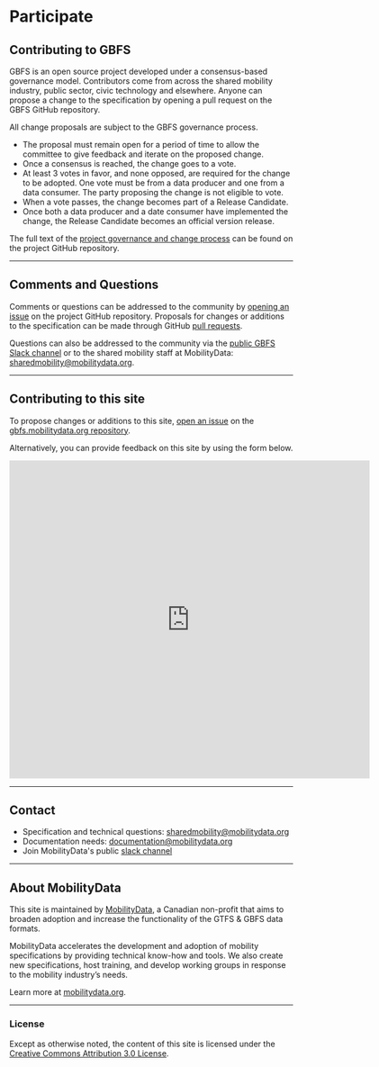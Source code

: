 # Participate

## Contributing to GBFS

GBFS is an open source project developed under a consensus-based governance model. Contributors come from across the shared mobility industry, public sector, civic technology and elsewhere. Anyone can propose a change to the specification by opening a pull request on the GBFS GitHub repository.

All change proposals are subject to the GBFS governance process.

- The proposal must remain open for a period of time to allow the committee to give feedback and iterate on the proposed change.
- Once a consensus is reached, the change goes to a vote.
- At least 3 votes in favor, and none opposed, are required for the change to be adopted. One vote must be from a data producer and one from a data consumer. The party proposing the change is not eligible to vote.
- When a vote passes, the change becomes part of a Release Candidate.
- Once both a data producer and a date consumer have implemented the change, the Release Candidate becomes an official version release.

The full text of the [project governance and change process](https://github.com/MobilityData/gbfs#governance--overview-of-the-change-process) can be found on the project GitHub repository.

<hr>

## Comments and Questions

Comments or questions can be addressed to the community by [opening an issue](https://github.com/MobilityData/gbfs/issues) on the project GitHub repository. Proposals for changes or additions to the specification can be made through GitHub [pull requests](https://github.com/MobilityData/gbfs/pulls).

Questions can also be addressed to the community via the [public GBFS Slack channel](https://share.mobilitydata.org/slack) or to the shared mobility staff at MobilityData: <sharedmobility@mobilitydata.org>.

<hr>

## Contributing to this site

To propose changes or additions to this site, [open an issue](https://github.com/MobilityData/gbfs.mobilitydata.org/issues/new) on the [gbfs.mobilitydata.org repository](https://github.com/MobilityData/gbfs.mobilitydata.org).

Alternatively, you can provide feedback on this site by using the form below.

<iframe src="https://docs.google.com/forms/d/e/1FAIpQLSe_3GvnCweXmwXzD1t68sDr01-yWbBx7pko0dz05AzbAw64mA/viewform?embedded=true" width="640" height="565" frameborder="0" marginheight="0" marginwidth="0">Loading…</iframe>

<hr>

## Contact

- Specification and technical questions: [sharedmobility@mobilitydata.org](mailto:sharedmobility@mobilitydata.org)
- Documentation needs: [documentation@mobilitydata.org](mailto:documentation@mobilitydata.org)
- Join MobilityData's public [slack channel](https://share.mobilitydata.org/slack)

<hr>

## About MobilityData
This site is maintained by [MobilityData](https://mobilitydata.org/), a Canadian non-profit that aims to broaden adoption and increase the functionality of the GTFS & GBFS data formats.

MobilityData accelerates the development and adoption of mobility specifications by providing technical know-how and tools. We also create new specifications, host training, and develop working groups in response to the mobility industry’s needs. 

Learn more at [mobilitydata.org](https://mobilitydata.org).

<hr>

### License

Except as otherwise noted, the content of this site is licensed under the [Creative Commons Attribution 3.0 License](https://creativecommons.org/licenses/by/3.0/).

